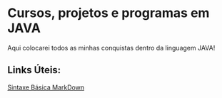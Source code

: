 # Cursos, projetos e programas em JAVA
Aqui colocarei todos as minhas conquistas dentro da linguagem JAVA!
## Links Úteis:
[Sintaxe Básica MarkDown](https://www.markdownguide.org/basic-syntax/)
